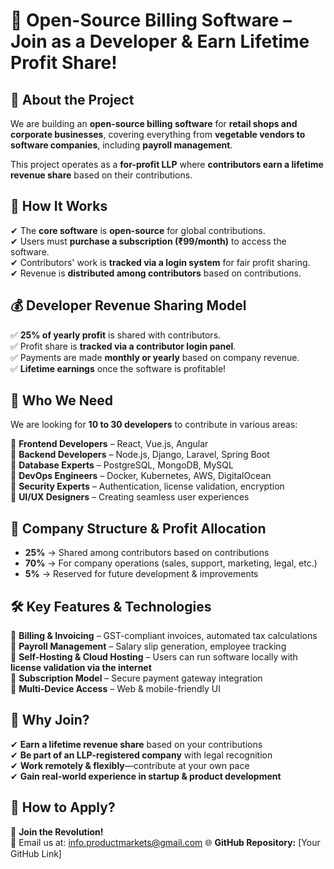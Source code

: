 # 🚀 Open-Source Billing Software – Join as a Developer & Earn Lifetime Profit Share!

## 📢 About the Project
We are building an **open-source billing software** for **retail shops and corporate businesses**, covering everything from **vegetable vendors to software companies**, including **payroll management**.  

This project operates as a **for-profit LLP** where **contributors earn a lifetime revenue share** based on their contributions.  

## 🔹 How It Works  
✔ The **core software** is **open-source** for global contributions.  
✔ Users must **purchase a subscription (₹99/month)** to access the software.  
✔ Contributors' work is **tracked via a login system** for fair profit sharing.  
✔ Revenue is **distributed among contributors** based on contributions.  

## 💰 Developer Revenue Sharing Model  
✅ **25% of yearly profit** is shared with contributors.  
✅ Profit share is **tracked via a contributor login panel**.  
✅ Payments are made **monthly or yearly** based on company revenue.  
✅ **Lifetime earnings** once the software is profitable!  

## 👥 Who We Need  
We are looking for **10 to 30 developers** to contribute in various areas:  

📌 **Frontend Developers** – React, Vue.js, Angular  
📌 **Backend Developers** – Node.js, Django, Laravel, Spring Boot  
📌 **Database Experts** – PostgreSQL, MongoDB, MySQL  
📌 **DevOps Engineers** – Docker, Kubernetes, AWS, DigitalOcean  
📌 **Security Experts** – Authentication, license validation, encryption  
📌 **UI/UX Designers** – Creating seamless user experiences  

## 💼 Company Structure & Profit Allocation  
- **25%** → Shared among contributors based on contributions  
- **70%** → For company operations (sales, support, marketing, legal, etc.)  
- **5%** → Reserved for future development & improvements  

## 🛠 Key Features & Technologies  
🔹 **Billing & Invoicing** – GST-compliant invoices, automated tax calculations  
🔹 **Payroll Management** – Salary slip generation, employee tracking  
🔹 **Self-Hosting & Cloud Hosting** – Users can run software locally with **license validation via the internet**  
🔹 **Subscription Model** – Secure payment gateway integration  
🔹 **Multi-Device Access** – Web & mobile-friendly UI  

## 📌 Why Join?  
✔ **Earn a lifetime revenue share** based on your contributions  
✔ **Be part of an LLP-registered company** with legal recognition  
✔ **Work remotely & flexibly**—contribute at your own pace  
✔ **Gain real-world experience in startup & product development**  

## 📢 How to Apply?  
🚀 **Join the Revolution!**  
📩 Email us at: info.productmarkets@gmail.com
🌐 **GitHub Repository:** [Your GitHub Link]  

